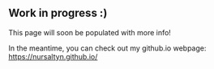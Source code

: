 ## Work in progress :)

This page will soon be populated with more info!

In the meantime, you can check out my github.io webpage: https://nursaltyn.github.io/
